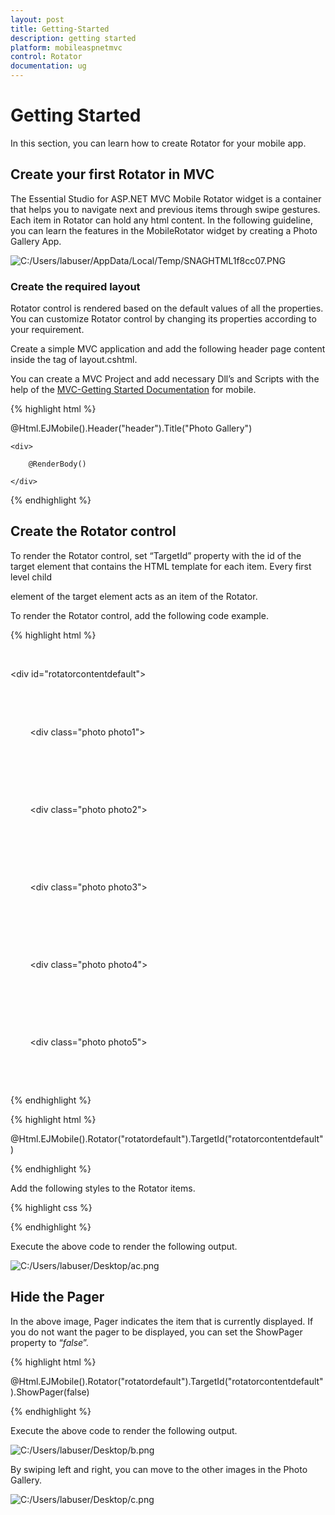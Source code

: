 ```yaml
---
layout: post
title: Getting-Started
description: getting started
platform: mobileaspnetmvc
control: Rotator
documentation: ug
---
```


# Getting Started

In this section, you can learn how to create Rotator for your mobile app.              

## Create your first Rotator in MVC

The Essential Studio for ASP.NET MVC Mobile Rotator widget is a container that helps you to navigate next and previous items through swipe gestures. Each item in Rotator can hold any html content. In the following guideline, you can learn the features in the MobileRotator widget by creating a Photo Gallery App.

![C:/Users/labuser/AppData/Local/Temp/SNAGHTML1f8cc07.PNG](Getting-Started_images/Getting-Started_img1.png)



### Create the required layout

Rotator control is rendered based on the default values of all the properties. You can customize Rotator control by changing its properties according to your requirement.  

Create a simple MVC application and add the following header page content inside the <Body> tag of layout.cshtml. 

You can create a MVC Project and add necessary Dll’s and Scripts with the help of the [MVC-Getting Started Documentation](http://help.syncfusion.com/ug/js/Documents/gettingstartedwithmv.htm) for mobile.

{% highlight html %}

<!-- header control -->

@Html.EJMobile().Header("header").Title("Photo Gallery")

<div id="content">

    <div>

        @RenderBody()

    </div>

</div>
{% endhighlight %}


## Create the Rotator control

To render the Rotator control, set “TargetId” property with the id of the target element that contains the HTML template for each item. Every first level child <div> element of the target element acts as an item of the Rotator. 

To render the Rotator control, add the following code example.

{% highlight html %}

    <!-- View Page Content -->

<div id="rotatorcontentdefault">

    <div>       

        <div class="photo photo1">

        </div>

    </div><div>       

        <div class="photo photo2">

        </div>

    </div><div>       

        <div class="photo photo3">

        </div>

    </div><div>       

        <div class="photo photo4">

        </div>

    </div><div>       

        <div class="photo photo5">

        </div>

    </div>

</div>

{% endhighlight %}

{% highlight html %}

<!-- Rotator control -->

@Html.EJMobile().Rotator("rotatordefault").TargetId("rotatorcontentdefault") 

{% endhighlight %}

Add the following styles to the Rotator items.


{% highlight css %}
<style type="text/css">

        .photo {

            background-position: center center;

            background-repeat: no-repeat;

            height: 100%;

            width: 100%;

            background-size:contain;

        }



        .photo1 {

            background-image: url(http://js.syncfusion.com/UG/Mobile/Content/rotator/tablet.jpg);

        }



        .photo2 {

            background-image: url(http://js.syncfusion.com/UG/Mobile/Content/rotator/rose.jpg);

        }



        .photo3 {

            background-image: url(http://js.syncfusion.com/UG/Mobile/Content/rotator/green.jpg);

        }



        .photo4 {

            background-image: url(http://js.syncfusion.com/UG/Mobile/Content/rotator/nature.jpg);

        }



        .photo5 {

            background-image: url(http://js.syncfusion.com/UG/Mobile/Content/rotator/snowfall.jpg);

        }

#content {

        height:500px;

        width:300px;

        margin:auto;

    }



</style>

{% endhighlight %}


Execute the above code to render the following output. 

![C:/Users/labuser/Desktop/ac.png](Getting-Started_images/Getting-Started_img2.png)



## Hide the Pager

In the above image, Pager indicates the item that is currently displayed. If you do not want the pager to be displayed,  you can set the ShowPager property to “_false_”.

{% highlight html %}

@Html.EJMobile().Rotator("rotatordefault").TargetId("rotatorcontentdefault").ShowPager(false)

{% endhighlight %}

Execute the above code to render the following output. 



![C:/Users/labuser/Desktop/b.png](Getting-Started_images/Getting-Started_img3.png)





By swiping left and right, you can move to the other images in the Photo Gallery.

![C:/Users/labuser/Desktop/c.png](Getting-Started_images/Getting-Started_img4.png)



